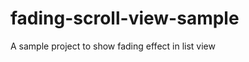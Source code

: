 fading-scroll-view-sample
=========================

A sample project to show fading effect in list view
